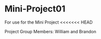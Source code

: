 # Mini-Project01
For use for the Mini Project
<<<<<<< HEAD

Project Group Members:
William and Brandon